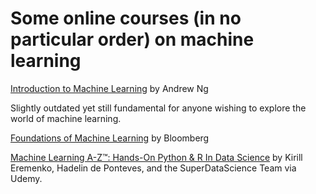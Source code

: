 # Some online courses (in no particular order) on machine learning  

[Introduction to Machine Learning](https://www.coursera.org/learn/machine-learning) by Andrew Ng

Slightly outdated yet still fundamental for anyone wishing to explore the world of machine learning.

[Foundations of Machine Learning](https://bloomberg.github.io/foml/#home) by Bloomberg

[Machine Learning A-Z™: Hands-On Python & R In Data Science](https://www.udemy.com/machinelearning/?siteID=SAyYsTvLiGQ-HbCNG18kN7BYbEq0tmVi4w&LSNPUBID=SAyYsTvLiGQ) by Kirill Eremenko, Hadelin de Ponteves, and the SuperDataScience Team via Udemy.

